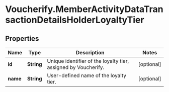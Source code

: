 # Voucherify.MemberActivityDataTransactionDetailsHolderLoyaltyTier

## Properties

Name | Type | Description | Notes
------------ | ------------- | ------------- | -------------
**id** | **String** | Unique identifier of the loyalty tier, assigned by Voucherify. | [optional] 
**name** | **String** | User-defined name of the loyalty tier. | [optional] 


